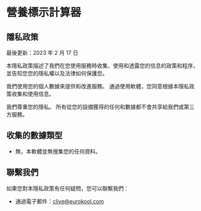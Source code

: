 # 營養標示計算器

## 隱私政策

最後更新：2023 年 2 月 17 日

本隱私政策描述了我們在您使用服務時收集、使用和透露您的信息的政策和程序，並告知您您的隱私權以及法律如何保護您。

我們使用您的個人數據來提供和改進服務。 通過使用軟體，您同意根據本隱私政策收集和使用信息。 

我們尊重您的隱私。 所有從您的設備獲得的任何和數據都不會共享給我們或第三方服務。

## 收集的數據類型

- 無，本軟體並無搜集您的任何資料。

## 聯繫我們

如果您對本隱私政策有任何疑問，您可以聯繫我們：

- 通過電子郵件：clive@eurokool.com
